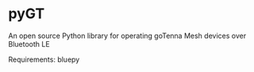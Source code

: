 # pyGT
An open source Python library for operating goTenna Mesh devices over Bluetooth LE

Requirements:
  bluepy
